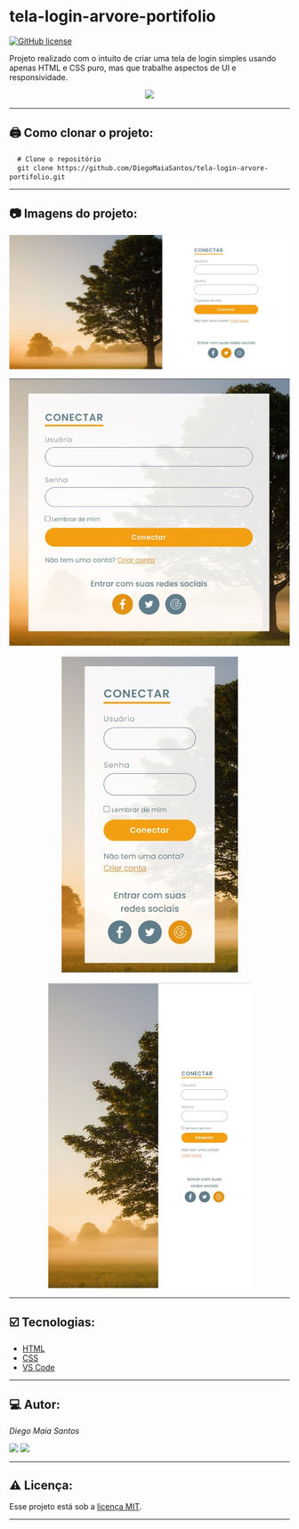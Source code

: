 # tela-login-arvore-portifolio

[![GitHub license](https://img.shields.io/github/license/DiegoMaiaSantos/tela-login-arvore-portifolio)](https://github.com/DiegoMaiaSantos/tela-login-arvore-portifolio/blob/main/LICENSE)

 Projeto realizado com o intuito de criar uma tela de login simples usando apenas HTML e CSS puro, mas que trabalhe aspectos de UI e responsividade.  

 <p align="center">
<img src="http://img.shields.io/static/v1?label=STATUS&message=%20ANDAMENTO&color=YELLOW&style=for-the-badge"/>
</p>

***
## 🖨️ Como clonar o projeto: 
```
  # Clone o repositório
  git clone https://github.com/DiegoMaiaSantos/tela-login-arvore-portifolio.git
  ```
***
## 📷 Imagens do projeto: 
<p align ="center">
 <img src ="https://github.com/DiegoMaiaSantos/imagens-projetos-variados/blob/main/imagens-readme-arvore/img-arvore01.jpg?raw=true" width =""/>
 </p>
 
 <p align ="center">
 <img src ="https://github.com/DiegoMaiaSantos/imagens-projetos-variados/blob/main/imagens-readme-arvore/img-arvore02.jpg" width =""/>
 </p>
  
 <p align ="center">
 <img src ="https://github.com/DiegoMaiaSantos/imagens-projetos-variados/blob/main/imagens-readme-arvore/img-arvore-03.jpg" width =""/>
 </p>
  
 <p align ="center">
 <img src ="https://github.com/DiegoMaiaSantos/imagens-projetos-variados/blob/main/imagens-readme-arvore/img-arvore-04.jpg" width =""/>
 </p>

***
## ☑️ Tecnologias: 
* [HTML](https://developer.mozilla.org/en-US/docs/Web/HTML)
* [CSS](https://developer.mozilla.org/en-US/docs/Web/CSS)
* [VS Code](https://code.visualstudio.com/)
***
## 💻 Autor:
_Diego Maia Santos_ 
<div> 
  <a href = "mailto:diegom.santos03@gmail.com"><img src="https://img.shields.io/badge/-Gmail-%23333?style=for-the-badge&logo=gmail&logoColor=white" target="_blank"></a>
  <a href="https://br.linkedin.com/in/diego-maia-santos-21615b208" target="_blank"><img src="https://img.shields.io/badge/-LinkedIn-%230077B5?style=for-the-badge&logo=linkedin&logoColor=white" target="_blank"></a> 
</div>

***
## ⚠️ Licença:
Esse projeto está sob a [licença MIT](https://github.com/DiegoMaiaSantos/tela-login-arvore-portifolio/blob/main/LICENSE).

***
